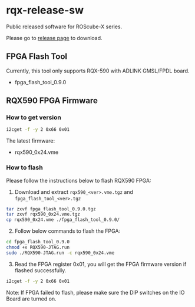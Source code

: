 # rqx-release-sw
Public released software for ROScube-X series.

Please go to [release page](https://github.com/Adlink-ROS/rqx-release-sw/releases) to download.

## FPGA Flash Tool

Currently, this tool only supports RQX-590 with ADLINK GMSL/FPDL board.

- fpga_flash_tool_0.9.0

## RQX590 FPGA Firmware

### How to get version
```bash
i2cget -f -y 2 0x66 0x01
```

The latest firmware:

- rqx590_0x24.vme


### How to flash

Please follow the instructions below to flash RQX590 FPGA:

1. Download and extract `rqx590_<ver>.vme.tgz` and `fpga_flash_tool_<ver>.tgz`

```bash
tar zxvf fpga_flash_tool_0.9.0.tgz
tar zxvf rqx590_0x24.vme.tgz
cp rqx590_0x24.vme ./fpga_flash_tool_0.9.0/
```

2. Follow below commands to flash the FPGA:

```bash
cd fpga_flash_tool_0.9.0
chmod +x RQX590-JTAG.run
sudo ./RQX590-JTAG.run -c rqx590_0x24.vme
```

3. Read the FPGA register 0x01, you will get the FPGA firmware version if flashed successfully.

```bash
i2cget -f -y 2 0x66 0x01
```

Note: If FPGA failed to flash, please make sure the DIP switches on the IO Board are turned on.

